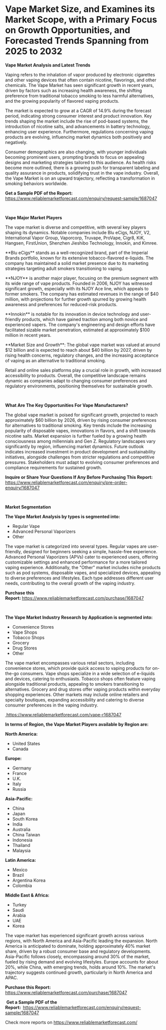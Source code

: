 <p><h1>Vape Market Size, and Examines its Market Scope, with a Primary Focus on Growth Opportunities, and Forecasted Trends Spanning from 2025 to 2032</h1></p><p><strong>Vape Market Analysis and Latest Trends</strong></p>
<p><p>Vaping refers to the inhalation of vapor produced by electronic cigarettes and other vaping devices that often contain nicotine, flavorings, and other chemicals. The Vape Market has seen significant growth in recent years, driven by factors such as increasing health awareness, the shifting preference from traditional tobacco smoking to less harmful alternatives, and the growing popularity of flavored vaping products. </p><p>The market is expected to grow at a CAGR of 14.9% during the forecast period, indicating strong consumer interest and product innovation. Key trends shaping the market include the rise of pod-based systems, the introduction of nicotine salts, and advancements in battery technology, enhancing user experience. Furthermore, regulations concerning vaping products are evolving, influencing market dynamics both positively and negatively. </p><p>Consumer demographics are also changing, with younger individuals becoming prominent users, prompting brands to focus on appealing designs and marketing strategies tailored to this audience. As health risks become more outlined, there is a growing push for transparent labeling and quality assurance in products, solidifying trust in the vape industry. Overall, the Vape Market is on an upward trajectory, reflecting a transformation in smoking behaviors worldwide.</p></p>
<p><strong>Get a Sample PDF of the Report:&nbsp;</strong> <a href="https://www.reliablemarketforecast.com/enquiry/request-sample/1687047?utm_campaign=3298&utm_medium=2&utm_source=Github&utm_content=ia&utm_term=26032025&utm_id=vape">https://www.reliablemarketforecast.com/enquiry/request-sample/1687047</a></p>
<p>&nbsp;</p>
<p><strong>Vape Major Market Players</strong></p>
<p><p>The vape market is diverse and competitive, with several key players shaping its dynamics. Notable companies include Blu eCigs, NJOY, V2, International Vapor Group, Vaporcorp, Truvape, ProVape, Cigr8, KiK, Hangsen, FirstUnion, Shenzhen Jieshibo Technology, Innokin, and Kimree.</p><p>**Blu eCigs** stands as a well-recognized brand, part of the Imperial Brands portfolio, known for its extensive tobacco-flavored e-liquids. The company has maintained a solid market presence due to its marketing strategies targeting adult smokers transitioning to vaping.</p><p>**NJOY** is another major player, focusing on the premium segment with its wide range of vape products. Founded in 2006, NJOY has witnessed significant growth, especially with its NJOY Ace line, which appeals to former smokers. The company has estimated revenues in the range of $40 million, with projections for further growth spurred by growing health awareness and preferences for reduced-risk products.</p><p>**Innokin** is notable for its innovation in device technology and user-friendly products, which have gained traction among both novice and experienced vapers. The company's engineering and design efforts have facilitated sizable market penetration, estimated at approximately $100 million in recent years.</p><p>**Market Size and Growth**: The global vape market was valued at around $12 billion and is expected to reach about $40 billion by 2027, driven by rising health concerns, regulatory changes, and the increasing acceptance of vaping as an alternative to traditional smoking.</p><p>Retail and online sales platforms play a crucial role in growth, with increased accessibility to products. Overall, the competitive landscape remains dynamic as companies adapt to changing consumer preferences and regulatory environments, positioning themselves for sustainable growth.</p></p>
<p>&nbsp;</p>
<p><strong>What Are The Key Opportunities For Vape Manufacturers?</strong></p>
<p><p>The global vape market is poised for significant growth, projected to reach approximately $60 billion by 2026, driven by rising consumer preferences for alternatives to traditional smoking. Key trends include the increasing popularity of disposable vapes, innovations in flavors, and a shift towards nicotine salts. Market expansion is further fueled by a growing health consciousness among millennials and Gen Z. Regulatory landscapes vary significantly by region, influencing market dynamics. Future outlook indicates increased investment in product development and sustainability initiatives, alongside challenges from stricter regulations and competitive pressures. Stakeholders must adapt to evolving consumer preferences and compliance requirements for sustained growth.</p></p>
<p><strong>Inquire or Share Your Questions If Any Before Purchasing This Report:</strong> <a href="https://www.reliablemarketforecast.com/enquiry/pre-order-enquiry/1687047?utm_campaign=3298&utm_medium=2&utm_source=Github&utm_content=ia&utm_term=26032025&utm_id=vape">https://www.reliablemarketforecast.com/enquiry/pre-order-enquiry/1687047</a></p>
<p>&nbsp;</p>
<p><strong>Market Segmentation</strong></p>
<p><strong>The Vape Market Analysis by types is segmented into:</strong></p>
<p><ul><li>Regular Vape</li><li>Advanced Personal Vaporizers</li><li>Other</li></ul></p>
<p><p>The vape market is categorized into several types. Regular vapes are user-friendly, designed for beginners seeking a simple, hassle-free experience. Advanced Personal Vaporizers (APVs) cater to experienced users, offering customizable settings and enhanced performance for a more tailored vaping experience. Additionally, the "Other" market includes niche products such as pod systems, disposable vapes, and specialized devices, appealing to diverse preferences and lifestyles. Each type addresses different user needs, contributing to the overall growth of the vaping industry.</p></p>
<p><strong>Purchase this Report:&nbsp;</strong><a href="https://www.reliablemarketforecast.com/purchase/1687047?utm_campaign=3298&utm_medium=2&utm_source=Github&utm_content=ia&utm_term=26032025&utm_id=vape">https://www.reliablemarketforecast.com/purchase/1687047</a></p>
<p>&nbsp;</p>
<p><strong>The Vape Market Industry Research by Application is segmented into:</strong></p>
<p><ul><li>Convenience Stores</li><li>Vape Shops</li><li>Tobacco Shops</li><li>Grocery</li><li>Drug Stores</li><li>Other</li></ul></p>
<p><p>The vape market encompasses various retail sectors, including convenience stores, which provide quick access to vaping products for on-the-go consumers. Vape shops specialize in a wide selection of e-liquids and devices, catering to enthusiasts. Tobacco shops often feature vaping alongside traditional products, appealing to smokers transitioning to alternatives. Grocery and drug stores offer vaping products within everyday shopping experiences. Other markets may include online retailers and specialty boutiques, expanding accessibility and catering to diverse consumer preferences in the vaping industry.</p></p>
<p><a href="https://www.reliablemarketforecast.com/vape-r1687047?utm_campaign=3298&utm_medium=2&utm_source=Github&utm_content=ia&utm_term=26032025&utm_id=vape">&nbsp;https://www.reliablemarketforecast.com/vape-r1687047</a></p>
<p><strong>In terms of Region, the Vape Market Players available by Region are:</strong></p>
<p>
    <p> <strong> North America: </strong>
        <ul>
            <li>United States</li>
            <li>Canada</li>
        </ul>
        </p> 
    <p> <strong> Europe: </strong>
        <ul>
            <li>Germany</li>
            <li>France</li>
            <li>U.K.</li>
            <li>Italy</li>
            <li>Russia</li>
        </ul>
        </p> 
    <p> <strong> Asia-Pacific: </strong>
        <ul>
            <li>China</li>
            <li>Japan</li>
            <li>South Korea</li>
            <li>India</li>
            <li>Australia</li>
            <li>China Taiwan</li>
            <li>Indonesia</li>
            <li>Thailand</li>
            <li>Malaysia</li>
        </ul>
        </p> 
    <p> <strong> Latin America: </strong>
        <ul>
            <li>Mexico</li>
            <li>Brazil</li>
            <li>Argentina Korea</li>
            <li>Colombia</li>
        </ul>
        </p> 
    <p> <strong> Middle East & Africa: </strong>
        <ul>
            <li>Turkey</li>
            <li>Saudi</li>
            <li>Arabia</li>
            <li>UAE</li>
            <li>Korea</li>
        </ul>
    </p>
    </p>
<p><p>The vape market has experienced significant growth across various regions, with North America and Asia-Pacific leading the expansion. North America is anticipated to dominate, holding approximately 40% market share, driven by a robust consumer base and regulatory developments. Asia-Pacific follows closely, encompassing around 30% of the market, fueled by rising demand and evolving lifestyles. Europe accounts for about 20%, while China, with emerging trends, holds around 10%. The market's trajectory suggests continued growth, particularly in North America and APAC.</p></p>
<p><strong>Purchase this Report: </strong><a href="https://www.reliablemarketforecast.com/purchase/1687047?utm_campaign=3298&utm_medium=2&utm_source=Github&utm_content=ia&utm_term=26032025&utm_id=vape">https://www.reliablemarketforecast.com/purchase/1687047</a></p>
<p>&nbsp;<strong>Get a Sample PDF of the Report:&nbsp;&nbsp;</strong><a href="https://www.reliablemarketforecast.com/enquiry/request-sample/1687047?utm_campaign=3298&utm_medium=2&utm_source=Github&utm_content=ia&utm_term=26032025&utm_id=vape">https://www.reliablemarketforecast.com/enquiry/request-sample/1687047</a></p>
<p><strong></strong></p>
<p>Check more reports on <a href="https://www.reliablemarketforecast.com/?utm_campaign=3298&utm_medium=2&utm_source=Github&utm_content=ia&utm_term=26032025&utm_id=vape">https://www.reliablemarketforecast.com/</a></p>
